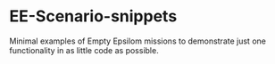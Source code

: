 # EE-Scenario-snippets
Minimal examples of Empty Epsilom missions to demonstrate just one functionality in as little code as possible. 
